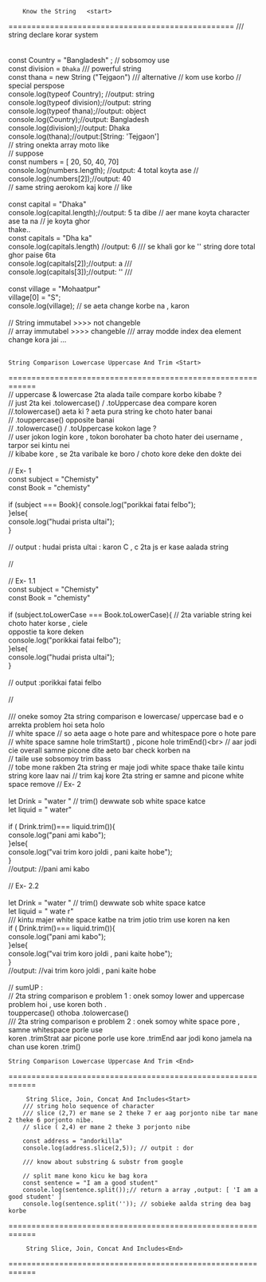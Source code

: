 
        Know the String   <start>
=================================================
/// string declare korar system <br>
<br>
<br>
const Country = "Bangladesh" ; // sobsomoy use<br>
const division = `Dhaka` /// powerful string<br>
 const thana = new String ("Tejgaon") /// alternative // kom use korbo // special perspose<br>
console.log(typeof Country); //output: string<br>
console.log(typeof division);//output: string<br>
console.log(typeof thana);//output: object<br>
console.log(Country);//output: Bangladesh<br>
console.log(division);//output: Dhaka<br>
console.log(thana);//output:[String: 'Tejgaon'] <br>
// string onekta array moto  like <br>
// suppose <br>
const numbers = [ 20, 50, 40, 70]<br>
console.log(numbers.length); //output: 4 total koyta ase // <br>
console.log(numbers[2]);//output: 40<br>
// same string aerokom kaj kore // like<br>
<br>
const capital = "Dhaka"<br>
console.log(capital.length);//output: 5 ta dibe // aer mane koyta character ase ta na // je koyta ghor<br> thake..<br>
const capitals = "Dha ka"<br>
console.log(capitals.length) //output: 6 /// se khali gor ke '' string dore total ghor paise 6ta<br>
console.log(capitals[2]);//output: a ///<br>
console.log(capitals[3]);//output: '' ///<br>
<br>
const village = "Mohaatpur"<br>
village[0] = "S";<br>
console.log(village);  // se aeta change korbe na , karon<br>
<br>
// String immutabel >>>> not changeble<br>
// array immutabel >>>>  changeble /// array modde index dea element change kora jai ...<br>
<br>

    String Comparison Lowercase Uppercase And Trim <Start>
============================================================
<br>
// uppercase & lowercase 2ta alada taile compare korbo kibabe ? <br>
// just 2ta kei .tolowercase() / .toUppercase dea compare koren<br>
//.tolowercase() aeta ki ? aeta pura string ke choto hater banai <br>
// .touppercase() opposite banai<br>
// .tolowercase() / .toUppercase kokon lage ?<br>
// user jokon login kore , tokon borohater ba choto hater dei username , tarpor sei kintu nei <br>
// kibabe kore , se 2ta varibale ke boro / choto kore deke den dokte dei<br>
<br>
// Ex- 1<br>
const subject = "Chemisty"<br>
const Book = "chemisty"<br>
<br>
if (subject === Book){ 
    console.log("porikkai fatai felbo");<br>
}else{<br>
    console.log("hudai prista ultai"); <br>
}<br>
<br>
// output : hudai prista ultai : karon C , c 2ta js er kase aalada string <br>
<br>
// <br>
<br>
// Ex- 1.1<br>
const subject = "Chemisty"<br>
const Book = "chemisty"<br>
<br>
if (subject.toLowerCase === Book.toLowerCase){ // 2ta variable string kei choto hater korse , ciele<br> oppostie ta kore deken <br>
    console.log("porikkai fatai felbo");<br>
}else{<br>
    console.log("hudai prista ultai"); <br>
}<br>
<br>
// output :porikkai fatai felbo <br>
<br>
// <br>
<br>
/// oneke somoy 2ta string comparison e lowercase/ uppercase bad e o arrekta problem hoi seta holo<br>
// white space // so aeta aage o hote pare and whitespace pore o hote pare <br>
// white space samne hole trimStart() , picone hole trimEnd()\<br>
// aar jodi cie overall samne picone dite aeto bar check korben na <br>
// taile use sobsomoy trim bass <br>
// tobe mone rakben 2ta string er maje jodi white space thake taile kintu string kore laav nai
// trim kaj kore 2ta string er samne and picone white space remove
// Ex- 2<br>
<br>
let Drink = "water " // trim() dewwate sob white space katce<br>
let liquid = "  water"<br>
<br>
if ( Drink.trim()=== liquid.trim()){<br>
    console.log("pani ami kabo");<br>
}else{<br>
    console.log("vai trim koro joldi , pani kaite hobe");<br>
}<br>
//output: //pani ami kabo<br>
<br>
// Ex- 2.2<br>
<br>
let Drink = "water " // trim() dewwate sob white space katce<br>
let liquid = "  wate r"<br> /// kintu majer white space katbe na trim jotio trim use koren na ken
<br>
if ( Drink.trim()=== liquid.trim()){<br>
    console.log("pani ami kabo");<br>
}else{<br>
    console.log("vai trim koro joldi , pani kaite hobe");<br>
}<br>
//output: //vai trim koro joldi , pani kaite hobe<br>
<br>
// sumUP :<br>
// 2ta string comparison e problem 1 : onek somoy lower and uppercase problem hoi , use koren both .<br>touppercase()  othoba .tolowercase()<br>
/// 2ta string comparison e problem 2 : onek somoy white space pore , samne whitespace porle use<br>  koren     .trimStrat  aar picone porle use kore .trimEnd  aar jodi kono jamela na chan use koren .trim()<br>

    String Comparison Lowercase Uppercase And Trim <End>
============================================================


         String Slice, Join, Concat And Includes<Start>
        /// string holo sequence of character 
        /// slice (2,7) er mane se 2 theke 7 er aag porjonto nibe tar mane 2 theke 6 porjonto nibe.
        // slice ( 2,4) er mane 2 theke 3 porjonto nibe
        
        const address = "andorkilla"
        console.log(address.slice(2,5)); // outpit : dor

        /// know about substring & substr from google 

        // split mane kono kicu ke bag kora
        const sentence = "I am a good student"
        console.log(sentence.split());// return a array ,output: [ 'I am a good student' ]
        console.log(sentence.split('')); // sobieke aalda string dea bag korbe 



============================================================


         String Slice, Join, Concat And Includes<End>
============================================================
